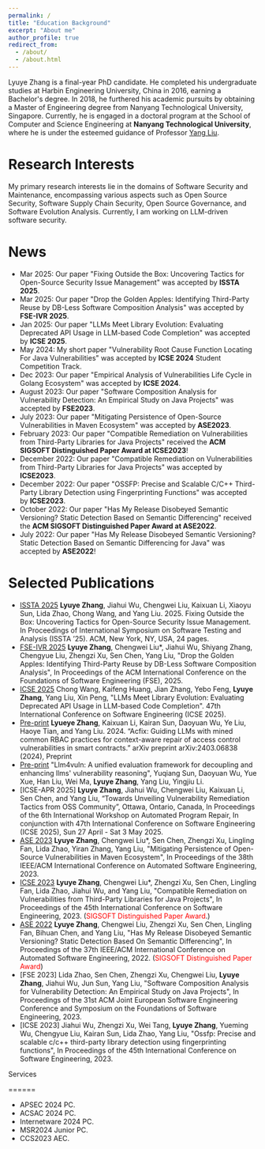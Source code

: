 ```yaml
---
permalink: /
title: "Education Background"
excerpt: "About me"
author_profile: true
redirect_from: 
  - /about/
  - /about.html
---
```



Lyuye Zhang is a final-year PhD candidate. He completed his undergraduate studies at Harbin Engineering University, China in 2016, earning a Bachelor's degree. In 2018, he furthered his academic pursuits by obtaining a Master of Engineering degree from Nanyang Technological University, Singapore. Currently, he is engaged in a doctoral program at the School of Computer and Science Engineering at **Nanyang Technological University**, where he is under the esteemed guidance of Professor [Yang Liu](https://personal.ntu.edu.sg/yangliu/).

Research Interests
======
My primary research interests lie in the domains of Software Security and Maintenance, encompassing various aspects such as Open Source Security, Software Supply Chain Security, Open Source Governance, and Software Evolution Analysis. Currently, I am working on LLM-driven software security.

News
======
* Mar 2025: Our paper "Fixing Outside the Box: Uncovering Tactics for Open-Source Security Issue Management" was accepted by **ISSTA 2025**.
* Mar 2025: Our paper "Drop the Golden Apples: Identifying Third-Party Reuse by DB-Less Software Composition Analysis" was accepted by **FSE-IVR 2025**.
* Jan 2025: Our paper "LLMs Meet Library Evolution: Evaluating Deprecated API Usage in LLM-based Code Completion" was accepted by **ICSE 2025**.
* May 2024: My short paper "Vulnerability Root Cause Function Locating For Java Vulnerabilities" was accepted by **ICSE 2024** Student Competition Track.
* Dec 2023: Our paper "Empirical Analysis of Vulnerabilities Life Cycle in Golang Ecosystem" was accepted by **ICSE 2024**.
* August 2023: Our paper "Software Composition Analysis for Vulnerability Detection: An Empirical Study on Java Projects" was accepted by **FSE2023**.
* July 2023: Our paper "Mitigating Persistence of Open-Source Vulnerabilities in Maven Ecosystem" was accepted by **ASE2023**.
* February 2023: Our paper "Compatible Remediation on Vulnerabilities from Third-Party Libraries for Java Projects" received the **ACM SIGSOFT Distinguished Paper Award at ICSE2023**!
* December 2022: Our paper "Compatible Remediation on Vulnerabilities from Third-Party Libraries for Java Projects" was accepted by **ICSE2023**.
* December 2022: Our paper "OSSFP: Precise and Scalable C/C++ Third-Party Library Detection using Fingerprinting Functions" was accepted by **ICSE2023**.
* October 2022: Our paper "Has My Release Disobeyed Semantic Versioning? Static Detection Based on Semantic Differencing" received the **ACM SIGSOFT Distinguished Paper Award at ASE2022**.
* July 2022: Our paper "Has My Release Disobeyed Semantic Versioning? Static Detection Based on Semantic Differencing for Java" was accepted by **ASE2022**!

Selected Publications
======
* [ISSTA 2025](https://arxiv.org/pdf/2503.23357) **Lyuye Zhang**, Jiahui Wu, Chengwei Liu, Kaixuan Li, Xiaoyu Sun, Lida Zhao, Chong Wang, and Yang Liu. 2025. Fixing Outside the Box: Uncovering Tactics for Open-Source Security Issue Management. In Proceedings of International Symposium on Software Testing and Analysis (ISSTA ’25). ACM, New York, NY, USA, 24 pages.
* [FSE-IVR 2025](https://arxiv.org/pdf/2503.22576) **Lyuye Zhang**, Chengwei Liu*, Jiahui Wu, Shiyang Zhang, Chengyue Liu, Zhengzi Xu, Sen Chen, Yang Liu, "Drop the Golden Apples: Identifying Third-Party Reuse by DB-Less Software Composition Analysis", In Proceedings of the ACM International Conference on the Foundations of Software Engineering (FSE), 2025.
* [ICSE 2025](https://arxiv.org/pdf/2406.09834) Chong Wang, Kaifeng Huang, Jian Zhang, Yebo Feng, **Lyuye Zhang**, Yang Liu, Xin Peng, "LLMs Meet Library Evolution: Evaluating Deprecated API Usage in LLM-based Code Completion". 47th International Conference on Software Engineering (ICSE 2025).
* [Pre-print](https://arxiv.org/pdf/2403.06838) **Lyueye Zhang**, Kaixuan Li, Kairan Sun, Daoyuan Wu, Ye Liu, Haoye Tian, and Yang Liu. 2024. “Acfix: Guiding LLMs with mined common RBAC practices for context-aware repair of access control vulnerabilities in smart contracts.” arXiv preprint arXiv:2403.06838 (2024), Preprint
* [Pre-print](https://arxiv.org/pdf/2401.16185) "Llm4vuln: A unified evaluation framework for decoupling and enhancing llms' vulnerability reasoning", Yuqiang Sun, Daoyuan Wu, Yue Xue, Han Liu, Wei Ma, **Lyuye Zhang**, Yang Liu, Yingjiu Li.
* [ICSE-APR 2025] **Lyuye Zhang**, Jiahui Wu, Chengwei Liu, Kaixuan Li, Sen Chen, and Yang Liu, “Towards Unveiling Vulnerability Remediation Tactics from OSS Community”, Ottawa, Ontario, Canada, In Proceedings of the 6th International Workshop on Automated Program Repair, In conjunction with 47th International Conference on Software Engineering (ICSE 2025), Sun 27 April - Sat 3 May 2025.
* [ASE 2023](https://arxiv.org/pdf/2308.03419) **Lyuye Zhang**, Chengwei Liu*, Sen Chen, Zhengzi Xu, Lingling Fan, Lida Zhao, Yiran Zhang, Yang Liu, "Mitigating Persistence of Open-Source Vulnerabilities in Maven Ecosystem", In Proceedings of the 38th IEEE/ACM International Conference on Automated Software Engineering, 2023.
* [ICSE 2023](https://arxiv.org/pdf/2301.08434) **Lyuye Zhang**, Chengwei Liu*, Zhengzi Xu, Sen Chen, Lingling Fan, Lida Zhao, Jiahui Wu, and Yang Liu, "Compatible Remediation on Vulnerabilities from Third-Party Libraries for Java Projects", In Proceedings of the 45th International Conference on Software Engineering, 2023. (<span style="color:red">SIGSOFT Distinguished Paper Award</span>.)
* [ASE 2022](https://dl.acm.org/doi/pdf/10.1145/3551349.3556956) **Lyuye Zhang**, Chengwei Liu, Zhengzi Xu, Sen Chen, Lingling Fan, Bihuan Chen, and Yang Liu, "Has My Release Disobeyed Semantic Versioning? Static Detection Based On Semantic Differencing", In Proceedings of the 37th IEEE/ACM International Conference on Automated Software Engineering, 2022. (<span style="color:red">SIGSOFT Distinguished Paper Award</span>)
* [FSE 2023] Lida Zhao, Sen Chen, Zhengzi Xu, Chengwei Liu, **Lyuye Zhang**, Jiahui Wu, Jun Sun, Yang Liu, "Software Composition Analysis for Vulnerability Detection: An Empirical Study on Java Projects", In Proceedings of the 31st ACM Joint European Software Engineering Conference and Symposium on the Foundations of Software Engineering, 2023.
* [ICSE 2023] Jiahui Wu, Zhengzi Xu, Wei Tang, **Lyuye Zhang**, Yueming Wu, Chengyue Liu, Kairan Sun, Lida Zhao, Yang Liu, "Ossfp: Precise and scalable c/c++ third-party library detection using fingerprinting functions", In Proceedings of the 45th International Conference on Software Engineering, 2023.

Services

======
* APSEC 2024 PC.
* ACSAC 2024 PC.
* Internetware 2024 PC.
* MSR2024 Junior PC.
* CCS2023 AEC.


<!-- 
Like many other Jekyll-based GitHub Pages templates, academicpages makes you separate the website's content from its form. The content & metadata of your website are in structured markdown files, while various other files constitute the theme, specifying how to transform that content & metadata into HTML pages. You keep these various markdown (.md), YAML (.yml), HTML, and CSS files in a public GitHub repository. Each time you commit and push an update to the repository, the [GitHub pages](https://pages.github.com/) service creates static HTML pages based on these files, which are hosted on GitHub's servers free of charge.

Many of the features of dynamic content management systems (like Wordpress) can be achieved in this fashion, using a fraction of the computational resources and with far less vulnerability to hacking and DDoSing. You can also modify the theme to your heart's content without touching the content of your site. If you get to a point where you've broken something in Jekyll/HTML/CSS beyond repair, your markdown files describing your talks, publications, etc. are safe. You can rollback the changes or even delete the repository and start over -- just be sure to save the markdown files! Finally, you can also write scripts that process the structured data on the site, such as [this one](https://github.com/academicpages/academicpages.github.io/blob/master/talkmap.ipynb) that analyzes metadata in pages about talks to display [a map of every location you've given a talk](https://academicpages.github.io/talkmap.html).

Getting started
======
1. Register a GitHub account if you don't have one and confirm your e-mail (required!)
1. Fork [this repository](https://github.com/academicpages/academicpages.github.io) by clicking the "fork" button in the top right. 
1. Go to the repository's settings (rightmost item in the tabs that start with "Code", should be below "Unwatch"). Rename the repository "[your GitHub username].github.io", which will also be your website's URL.
1. Set site-wide configuration and create content & metadata (see below -- also see [this set of diffs](http://archive.is/3TPas) showing what files were changed to set up [an example site](https://getorg-testacct.github.io) for a user with the username "getorg-testacct")
1. Upload any files (like PDFs, .zip files, etc.) to the files/ directory. They will appear at https://[your GitHub username].github.io/files/example.pdf.  
1. Check status by going to the repository settings, in the "GitHub pages" section

Site-wide configuration
------
The main configuration file for the site is in the base directory in [_config.yml](https://github.com/academicpages/academicpages.github.io/blob/master/_config.yml), which defines the content in the sidebars and other site-wide features. You will need to replace the default variables with ones about yourself and your site's github repository. The configuration file for the top menu is in [_data/navigation.yml](https://github.com/academicpages/academicpages.github.io/blob/master/_data/navigation.yml). For example, if you don't have a portfolio or blog posts, you can remove those items from that navigation.yml file to remove them from the header. 

Create content & metadata
------
For site content, there is one markdown file for each type of content, which are stored in directories like _publications, _talks, _posts, _teaching, or _pages. For example, each talk is a markdown file in the [_talks directory](https://github.com/academicpages/academicpages.github.io/tree/master/_talks). At the top of each markdown file is structured data in YAML about the talk, which the theme will parse to do lots of cool stuff. The same structured data about a talk is used to generate the list of talks on the [Talks page](https://academicpages.github.io/talks), each [individual page](https://academicpages.github.io/talks/2012-03-01-talk-1) for specific talks, the talks section for the [CV page](https://academicpages.github.io/cv), and the [map of places you've given a talk](https://academicpages.github.io/talkmap.html) (if you run this [python file](https://github.com/academicpages/academicpages.github.io/blob/master/talkmap.py) or [Jupyter notebook](https://github.com/academicpages/academicpages.github.io/blob/master/talkmap.ipynb), which creates the HTML for the map based on the contents of the _talks directory).

**Markdown generator**

I have also created [a set of Jupyter notebooks](https://github.com/academicpages/academicpages.github.io/tree/master/markdown_generator
) that converts a CSV containing structured data about talks or presentations into individual markdown files that will be properly formatted for the academicpages template. The sample CSVs in that directory are the ones I used to create my own personal website at stuartgeiger.com. My usual workflow is that I keep a spreadsheet of my publications and talks, then run the code in these notebooks to generate the markdown files, then commit and push them to the GitHub repository.

How to edit your site's GitHub repository
------
Many people use a git client to create files on their local computer and then push them to GitHub's servers. If you are not familiar with git, you can directly edit these configuration and markdown files directly in the github.com interface. Navigate to a file (like [this one](https://github.com/academicpages/academicpages.github.io/blob/master/_talks/2012-03-01-talk-1.md) and click the pencil icon in the top right of the content preview (to the right of the "Raw | Blame | History" buttons). You can delete a file by clicking the trashcan icon to the right of the pencil icon. You can also create new files or upload files by navigating to a directory and clicking the "Create new file" or "Upload files" buttons. 

Example: editing a markdown file for a talk
![Editing a markdown file for a talk](/images/editing-talk.png)

For more info
------
More info about configuring academicpages can be found in [the guide](https://academicpages.github.io/markdown/). The [guides for the Minimal Mistakes theme](https://mmistakes.github.io/minimal-mistakes/docs/configuration/) (which this theme was forked from) might also be helpful. -->
